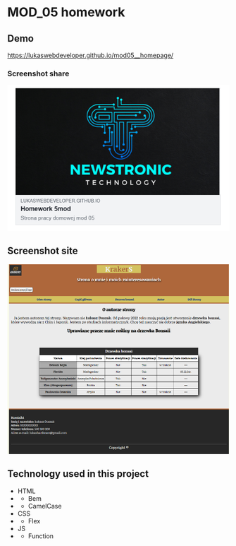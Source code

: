 # MOD_05 homework

## Demo
https://lukaswebdeveloper.github.io/mod05__homepage/

### Screenshot share
![Screenshot share.png](img/screenshootShare.png)

## Screenshot site

![ScreenshotSite](img/screenshotSite.png)

## Technology used in this project
- HTML
- - Bem 
- - CamelCase
- CSS
- - Flex
- JS
- - Function
